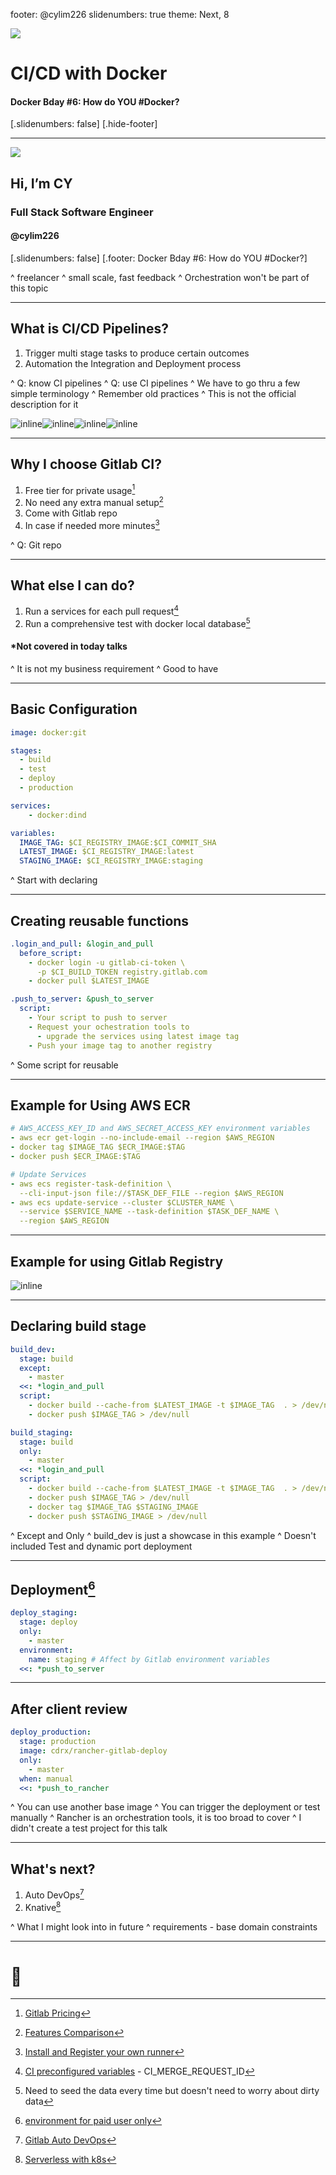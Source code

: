 footer: @cylim226
slidenumbers: true
theme: Next, 8

![](bg.jpg)

# CI/CD with Docker
#### Docker Bday #6: How do YOU #Docker?

[.slidenumbers: false]
[.hide-footer]

---

![](profile.jpg)

## Hi, I’m CY

### Full Stack Software Engineer

#### @cylim226

[.slidenumbers: false]
[.footer: Docker Bday #6: How do YOU #Docker?]


^ freelancer
^ small scale, fast feedback
^ Orchestration won't be part of this topic

---

## What is CI/CD Pipelines?

1. Trigger multi stage tasks to produce certain outcomes
2. Automation the Integration and Deployment process

^ Q: know CI pipelines
^ Q: use CI pipelines
^ We have to go thru a few simple terminology
^ Remember old practices
^ This is not the official description for it

![inline](ci-circle.png)![inline](ci-jenkins.png)![inline](ci-travis.png)![inline](ci-gitlab.png)

---

## Why I choose Gitlab CI?

1. Free tier for private usage[^1]
2. No need any extra manual setup[^2]
3. Come with Gitlab repo
4. In case if needed more minutes[^3]

^ Q: Git repo

[^1]: [Gitlab Pricing](https://about.gitlab.com/pricing/)

[^2]: [Features Comparison](https://about.gitlab.com/pricing/gitlab-com/feature-comparison/)

[^3]: [Install and Register your own runner](https://docs.gitlab.com/runner/register/index.html)

---

## What else I can do?

1. Run a services for each pull request[^4]
2. Run a comprehensive test with docker local database[^5]

#### *Not covered in today talks


^ It is not my business requirement
^ Good to have

[^4]: [CI preconfigured variables](https://docs.gitlab.com/ee/ci/variables/) - CI_MERGE_REQUEST_ID

[^5]: Need to seed the data every time but doesn't need to worry about dirty data

---

## Basic Configuration


```yaml
image: docker:git

stages:
  - build
  - test
  - deploy
  - production

services:
    - docker:dind

variables:
  IMAGE_TAG: $CI_REGISTRY_IMAGE:$CI_COMMIT_SHA
  LATEST_IMAGE: $CI_REGISTRY_IMAGE:latest
  STAGING_IMAGE: $CI_REGISTRY_IMAGE:staging
```

^ Start with declaring

---

## Creating reusable functions

``` yaml
.login_and_pull: &login_and_pull
  before_script:
    - docker login -u gitlab-ci-token \
      -p $CI_BUILD_TOKEN registry.gitlab.com
    - docker pull $LATEST_IMAGE

.push_to_server: &push_to_server
  script:
    - Your script to push to server
    - Request your ochestration tools to 
      - upgrade the services using latest image tag
    - Push your image tag to another registry

```

^ Some script for reusable

---

## Example for Using AWS ECR

```yaml
# AWS_ACCESS_KEY_ID and AWS_SECRET_ACCESS_KEY environment variables
- aws ecr get-login --no-include-email --region $AWS_REGION
- docker tag $IMAGE_TAG $ECR_IMAGE:$TAG
- docker push $ECR_IMAGE:$TAG

# Update Services
- aws ecs register-task-definition \
  --cli-input-json file://$TASK_DEF_FILE --region $AWS_REGION
- aws ecs update-service --cluster $CLUSTER_NAME \
  --service $SERVICE_NAME --task-definition $TASK_DEF_NAME \
  --region $AWS_REGION

```

---

## Example for using Gitlab Registry

![inline](access-token.png)

---

## Declaring build stage

```yaml
build_dev:
  stage: build
  except:
    - master
  <<: *login_and_pull
  script:
    - docker build --cache-from $LATEST_IMAGE -t $IMAGE_TAG  . > /dev/null
    - docker push $IMAGE_TAG > /dev/null

build_staging:
  stage: build
  only:
    - master
  <<: *login_and_pull
  script:
    - docker build --cache-from $LATEST_IMAGE -t $IMAGE_TAG  . > /dev/null
    - docker push $IMAGE_TAG > /dev/null
    - docker tag $IMAGE_TAG $STAGING_IMAGE
    - docker push $STAGING_IMAGE > /dev/null
```

^ Except and Only
^ build_dev is just a showcase in this example
^ Doesn't included Test and dynamic port deployment

---

## Deployment[^6]

``` yaml
deploy_staging:
  stage: deploy
  only:
    - master
  environment:
    name: staging # Affect by Gitlab environment variables
  <<: *push_to_server
```

[^6]: [environment for paid user only](https://gitlab.com/help/ci/variables/README#limiting-environment-scopes-of-variables-premium)

---

## After client review

```yaml
deploy_production:
  stage: production
  image: cdrx/rancher-gitlab-deploy
  only:
    - master
  when: manual
  <<: *push_to_rancher
```

^ You can use another base image
^ You can trigger the deployment or test manually
^ Rancher is an orchestration tools, it is too broad to cover
^ I didn't create a test project for this talk

---

## What's next?

1. Auto DevOps[^7]
2. Knative[^8]

^ What I might look into in future
^ requirements - base domain constraints

[^7]: [Gitlab Auto DevOps](https://gitlab.com/help/topics/autodevops/index.md)

[^8]: [Serverless with k8s](https://github.com/knative/)

---

# 🥳